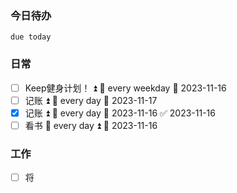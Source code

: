 ### 今日待办
```tasks
due today
```

### 日常
- [ ] Keep健身计划！ ⏫ 🔁 every weekday 📅 2023-11-16
- [ ] 记账 ⏫ 🔁 every day 📅 2023-11-17
- [x] 记账 ⏫ 🔁 every day 📅 2023-11-16 ✅ 2023-11-16
- [ ] 看书 🔁 every day ⏫  📅 2023-11-16 

### 工作
- [ ] 将